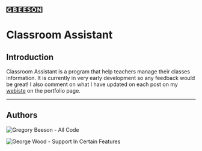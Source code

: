 ![Gbeeson Logo](misc/current_website.gif)
# Classroom Assistant 


## Introduction
Classroom Assistant is a program that help teachers manage their classes information. 
It is currently in very early development so any feedback would be great! I also comment 
on what I have updated on each post on my [webiste](https://gbeeson.dev) on the portfolio page.

---

## Authors
![Gregory Beeson](https://gitlab.com/GregoryBeeson) - All Code

![George Wood](https://gitlab.com/gwo0d) - Support In Certain Features